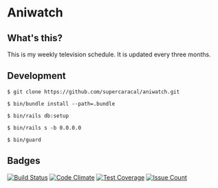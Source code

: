# Aniwatch

## What's this?

This is my weekly television schedule. It is updated every three months.

## Development

```
$ git clone https://github.com/supercaracal/aniwatch.git
```

```
$ bin/bundle install --path=.bundle
```

```
$ bin/rails db:setup
```

```
$ bin/rails s -b 0.0.0.0
```

```
$ bin/guard
```

## Badges

[![Build Status](https://travis-ci.org/supercaracal/aniwatch.svg?branch=master)](https://travis-ci.org/supercaracal/aniwatch)
[![Code Climate](https://codeclimate.com/github/supercaracal/aniwatch/badges/gpa.svg)](https://codeclimate.com/github/supercaracal/aniwatch)
[![Test Coverage](https://codeclimate.com/github/supercaracal/aniwatch/badges/coverage.svg)](https://codeclimate.com/github/supercaracal/aniwatch/coverage)
[![Issue Count](https://codeclimate.com/github/supercaracal/aniwatch/badges/issue_count.svg)](https://codeclimate.com/github/supercaracal/aniwatch)
